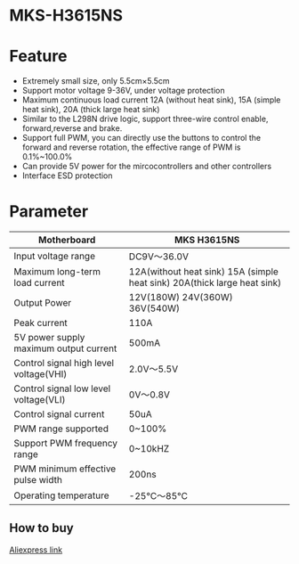 # MKS-H3615NS
# Feature
* Extremely small size, only 5.5cm×5.5cm
* Support motor voltage 9-36V, under voltage protection
* Maximum continuous load current 12A (without heat sink), 15A (simple heat sink), 20A (thick large heat sink)
* Similar to the L298N drive logic, support three-wire control enable, forward,reverse and brake.
* Support full PWM, you can directly use the buttons to control the forward and reverse rotation, the effective range of PWM is 0.1%~100.0%
* Can provide 5V power for the mircocontrollers and other controllers
* Interface ESD protection
# Parameter
|Motherboard|MKS H3615NS|
|------------|--------------------|
|Input voltage range|  DC9V～36.0V |
|Maximum long-term load current| 12A(without heat sink) 15A (simple heat sink) 20A(thick large heat sink) |
|Output Power| 12V(180W) 24V(360W) 36V(540W) |
|Peak current| 110A |
|5V power supply maximum output current| 500mA |
|Control signal high level voltage(VHI)| 2.0V～5.5V |
|Control signal low level voltage(VLI)| 0V～0.8V |
|Control signal current| 50uA |
|PWM range supported| 0~100% |
|Support PWM frequency range| 0~10kHZ |
|PWM minimum effective pulse width |200ns|
|Operating temperature| -25℃～85℃ |
## How to buy
[Aliexpress link](https://www.aliexpress.com/item/1005004413242104.html)
